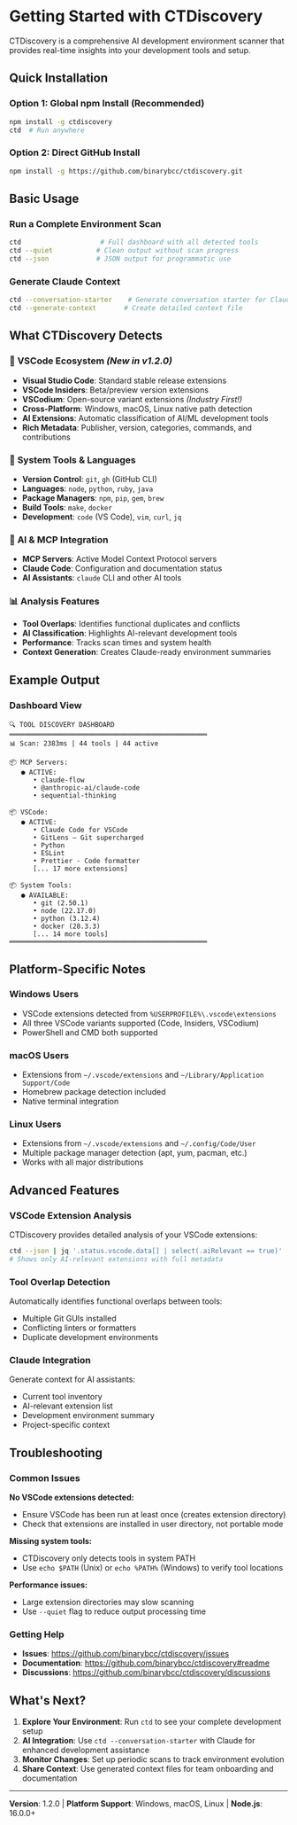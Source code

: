 # Getting Started with CTDiscovery

CTDiscovery is a comprehensive AI development environment scanner that provides real-time insights into your development tools and setup.

## Quick Installation

### Option 1: Global npm Install (Recommended)
```bash
npm install -g ctdiscovery
ctd  # Run anywhere
```

### Option 2: Direct GitHub Install
```bash
npm install -g https://github.com/binarybcc/ctdiscovery.git
```

## Basic Usage

### Run a Complete Environment Scan
```bash
ctd                    # Full dashboard with all detected tools
ctd --quiet           # Clean output without scan progress
ctd --json            # JSON output for programmatic use
```

### Generate Claude Context
```bash
ctd --conversation-starter    # Generate conversation starter for Claude
ctd --generate-context       # Create detailed context file
```

## What CTDiscovery Detects

### 🎯 **VSCode Ecosystem** *(New in v1.2.0)*
- **Visual Studio Code**: Standard stable release extensions
- **VSCode Insiders**: Beta/preview version extensions  
- **VSCodium**: Open-source variant extensions *(Industry First!)*
- **Cross-Platform**: Windows, macOS, Linux native path detection
- **AI Extensions**: Automatic classification of AI/ML development tools
- **Rich Metadata**: Publisher, version, categories, commands, and contributions

### 🔧 **System Tools & Languages**
- **Version Control**: `git`, `gh` (GitHub CLI)
- **Languages**: `node`, `python`, `ruby`, `java`
- **Package Managers**: `npm`, `pip`, `gem`, `brew`
- **Build Tools**: `make`, `docker`
- **Development**: `code` (VS Code), `vim`, `curl`, `jq`

### 🤖 **AI & MCP Integration**
- **MCP Servers**: Active Model Context Protocol servers
- **Claude Code**: Configuration and documentation status  
- **AI Assistants**: `claude` CLI and other AI tools

### 📊 **Analysis Features**
- **Tool Overlaps**: Identifies functional duplicates and conflicts
- **AI Classification**: Highlights AI-relevant development tools
- **Performance**: Tracks scan times and system health
- **Context Generation**: Creates Claude-ready environment summaries

## Example Output

### Dashboard View
```
🔍 TOOL DISCOVERY DASHBOARD
══════════════════════════════════════════════════
📊 Scan: 2383ms | 44 tools | 44 active

📦 MCP Servers:
   ● ACTIVE:
      • claude-flow
      • @anthropic-ai/claude-code
      • sequential-thinking

📦 VSCode:
   ● ACTIVE:
      • Claude Code for VSCode
      • GitLens — Git supercharged
      • Python
      • ESLint
      • Prettier - Code formatter
      [... 17 more extensions]

📦 System Tools:
   ● AVAILABLE:
      • git (2.50.1)
      • node (22.17.0)
      • python (3.12.4)
      • docker (28.3.3)
      [... 14 more tools]
══════════════════════════════════════════════════
```

## Platform-Specific Notes

### **Windows Users**
- VSCode extensions detected from `%USERPROFILE%\.vscode\extensions`
- All three VSCode variants supported (Code, Insiders, VSCodium)
- PowerShell and CMD both supported

### **macOS Users** 
- Extensions from `~/.vscode/extensions` and `~/Library/Application Support/Code`
- Homebrew package detection included
- Native terminal integration

### **Linux Users**
- Extensions from `~/.vscode/extensions` and `~/.config/Code/User`
- Multiple package manager detection (apt, yum, pacman, etc.)
- Works with all major distributions

## Advanced Features

### VSCode Extension Analysis
CTDiscovery provides detailed analysis of your VSCode extensions:

```bash
ctd --json | jq '.status.vscode.data[] | select(.aiRelevant == true)'
# Shows only AI-relevant extensions with full metadata
```

### Tool Overlap Detection
Automatically identifies functional overlaps between tools:
- Multiple Git GUIs installed
- Conflicting linters or formatters
- Duplicate development environments

### Claude Integration
Generate context for AI assistants:
- Current tool inventory
- AI-relevant extension list
- Development environment summary
- Project-specific context

## Troubleshooting

### Common Issues

**No VSCode extensions detected:**
- Ensure VSCode has been run at least once (creates extension directory)
- Check that extensions are installed in user directory, not portable mode

**Missing system tools:**
- CTDiscovery only detects tools in system PATH
- Use `echo $PATH` (Unix) or `echo %PATH%` (Windows) to verify tool locations

**Performance issues:**
- Large extension directories may slow scanning
- Use `--quiet` flag to reduce output processing time

### Getting Help

- **Issues**: https://github.com/binarybcc/ctdiscovery/issues
- **Documentation**: https://github.com/binarybcc/ctdiscovery#readme
- **Discussions**: https://github.com/binarybcc/ctdiscovery/discussions

## What's Next?

1. **Explore Your Environment**: Run `ctd` to see your complete development setup
2. **AI Integration**: Use `ctd --conversation-starter` with Claude for enhanced development assistance  
3. **Monitor Changes**: Set up periodic scans to track environment evolution
4. **Share Context**: Use generated context files for team onboarding and documentation

---

**Version**: 1.2.0 | **Platform Support**: Windows, macOS, Linux | **Node.js**: 16.0.0+